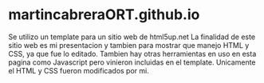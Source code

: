 # martincabreraORT.github.io

Se utilizo un template para un sitio web de html5up.net
La finalidad de este sitio web es mi presentacion y tambien para mostrar que manejo HTML y CSS, ya que fue lo editado. 
Tambien hay otras herramientas en uso en esta pagina como Javascript pero vinieron incluidas en el template. Unicamente el HTML y CSS fueron modificados por mi.
